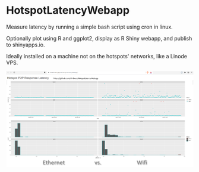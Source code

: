 # HotspotLatencyWebapp

Measure latency by running a simple bash script using cron in linux.

Optionally plot using R and ggplot2, display as R Shiny webapp, and publish to shinyapps.io.

Ideally installed on a machine not on the hotspots' networks, like a Linode VPS.

![Webapp](https://github.com/dirkbeer/HotspotLatencyWebapp/blob/main/webappscreencap.png)


